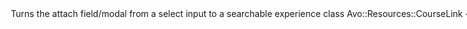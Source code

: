 <Option name="`searchable`">

<div class="space-x-2">
  <LicenseReq license="pro" />
  <DemoVideo demo-video="https://youtu.be/KLI_sVTPX-Q" />
</div>

Turns the attach field/modal from a `select` input to a searchable experience

```ruby{5}
class Avo::Resources::CourseLink < Avo::BaseResource
  def fields
    field :links,
      as: :has_many,
      searchable: true
  end
end
```

:::warning
  Avo uses the **search feature** behind the scenes, so **make sure the target resource has the [`search_query`](./../search) option configured**.
:::

```ruby{3-7}
# app/avo/resources/course_link.rb
class Avo::Resources::CourseLink < Avo::BaseResource
  self.search = {
    query: -> {
      query.ransack(id_eq: params[:q], link_cont: params[:q], m: "or").result(distinct: false)
    }
  }
end
```

#### Default

`false`

#### Possible values

`true`, `false`
</Option>
